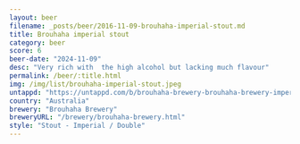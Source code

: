```yaml
---
layout: beer
filename: _posts/beer/2016-11-09-brouhaha-imperial-stout.md
title: Brouhaha imperial stout
category: beer
score: 6
beer-date: "2024-11-09"
desc: "Very rich with  the high alcohol but lacking much flavour"
permalink: /beer/:title.html
img: /img/list/brouhaha-imperial-stout.jpeg
untappd: "https://untappd.com/b/brouhaha-brewery-brouhaha-brewery-imperial-stout/5470469"
country: "Australia"
brewery: "Brouhaha Brewery"
breweryURL: "/brewery/brouhaha-brewery.html"
style: "Stout - Imperial / Double"
---
```

